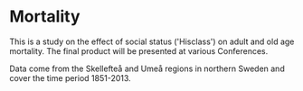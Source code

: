 # Mortality

This is a study on the effect of social status ('Hisclass') on adult and
old age mortality. The final product will be presented at various
Conferences.

Data come from the Skellefteå and Umeå regions in northern Sweden and cover
the time period 1851-2013.
